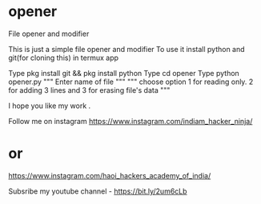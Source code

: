 # opener
File opener and modifier

This is just a simple file opener and modifier
To use it install python and git(for cloning this) in termux app

Type pkg install git && pkg install python 
Type cd opener
Type python opener.py
""" Enter name of file """
""" choose option 1 for reading only. 2 for adding 3 lines and 3 for erasing file's data """

I hope you like my work . 

Follow me on instagram https://www.instagram.com/indiam_hacker_ninja/ 

# or
https://www.instagram.com/haoi_hackers_academy_of_india/

Subsribe my youtube channel - https://bit.ly/2um6cLb 
